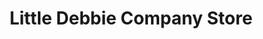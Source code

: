 ---
title: "Little Debbie Company Store"
url: /gentry/little-debbie-company-store/
shop: Süßwaren
---